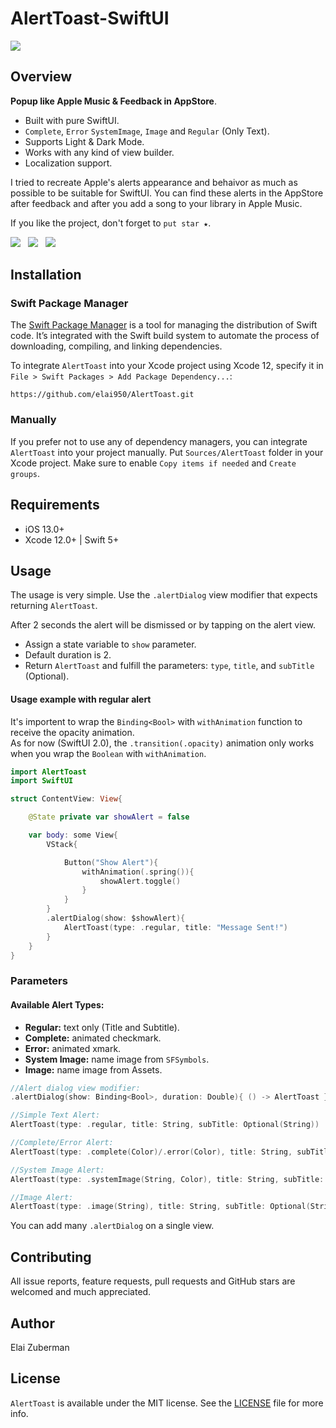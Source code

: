 # AlertToast-SwiftUI

<img src="https://media.giphy.com/media/5eM0dUoUw1M80r2dRS/giphy.gif" />

## Overview
**Popup like Apple Music & Feedback in AppStore**.

* Built with pure SwiftUI.
* `Complete`, `Error` `SystemImage`, `Image` and `Regular` (Only Text).
* Supports Light & Dark Mode.
* Works with any kind of view builder.
* Localization support.

I tried to recreate Apple's alerts appearance and behaivor as much as possible to be suitable for SwiftUI.
You can find these alerts in the AppStore after feedback and after you add a song to your library in Apple Music.

If you like the project, don't forget to `put star ★`.

<a href="mailto:elai950@gmail.com"><img src="https://img.shields.io/badge/EMAIL-ELAI-informational?style=for-the-badge&logo=minutemailer&logoColor=white"></a>&nbsp;&nbsp;&nbsp;<a href="https://www.linkedin.com/in/elai-zuberman-8120a073/" target="_blank"><img src="https://img.shields.io/badge/LINKEDIN-informational?style=for-the-badge&logo=linkedin&logoColor=white" ></a>&nbsp;&nbsp;&nbsp;<a href="https://www.paypal.com/cgi-bin/webscr?cmd=_s-xclick&hosted_button_id=5JN5PT55NAHKU" target="_blank"><img src="https://img.shields.io/badge/Donate-informational?style=for-the-badge&logo=paypal&logoColor=white" ></a>

## Installation

### Swift Package Manager

The [Swift Package Manager](https://swift.org/package-manager/) is a tool for managing the distribution of Swift code. It’s integrated with the Swift build system to automate the process of downloading, compiling, and linking dependencies.

To integrate `AlertToast` into your Xcode project using Xcode 12, specify it in `File > Swift Packages > Add Package Dependency...`:

```ogdl
https://github.com/elai950/AlertToast.git
```

### Manually

If you prefer not to use any of dependency managers, you can integrate `AlertToast` into your project manually. Put `Sources/AlertToast` folder in your Xcode project. Make sure to enable `Copy items if needed` and `Create groups`.

## Requirements

- iOS 13.0+
- Xcode 12.0+ | Swift 5+

## Usage

The usage is very simple. Use the `.alertDialog` view modifier that expects returning `AlertToast`.

After 2 seconds the alert will be dismissed or by tapping on the alert view.

- Assign a state variable to `show` parameter.
- Default duration is 2.
- Return `AlertToast` and fulfill the parameters: `type`, `title`, and `subTitle` (Optional).

#### Usage example with regular alert

It's importent to wrap the `Binding<Bool>` with `withAnimation` function to receive the opacity animation.
<br>
As for now (SwiftUI 2.0), the `.transition(.opacity)` animation only works when you wrap the `Boolean` with `withAnimation`.

```swift 
import AlertToast
import SwiftUI

struct ContentView: View{

    @State private var showAlert = false

    var body: some View{
        VStack{

            Button("Show Alert"){
                withAnimation(.spring()){
                    showAlert.toggle()
                }
            }
        }
        .alertDialog(show: $showAlert){
            AlertToast(type: .regular, title: "Message Sent!")
        }
    }
}
```

### Parameters

#### Available Alert Types:
- **Regular:** text only (Title and Subtitle).
- **Complete:** animated checkmark.
- **Error:** animated xmark.
- **System Image:** name image from `SFSymbols`.
- **Image:** name image from Assets.

```swift
//Alert dialog view modifier:
.alertDialog(show: Binding<Bool>, duration: Double){ () -> AlertToast }

//Simple Text Alert:
AlertToast(type: .regular, title: String, subTitle: Optional(String))

//Complete/Error Alert:
AlertToast(type: .complete(Color)/.error(Color), title: String, subTitle: Optional(String))

//System Image Alert:
AlertToast(type: .systemImage(String, Color), title: String, subTitle: Optional(String))

//Image Alert:
AlertToast(type: .image(String), title: String, subTitle: Optional(String))
```

You can add many `.alertDialog` on a single view.

## Contributing

All issue reports, feature requests, pull requests and GitHub stars are welcomed and much appreciated.

## Author

Elai Zuberman

## License

`AlertToast` is available under the MIT license. See the [LICENSE](LICENSE) file for more info.
